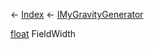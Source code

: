 ← [Index](Api-Index) ← [IMyGravityGenerator](SpaceEngineers.Game.ModAPI.Ingame.IMyGravityGenerator)

[float](System.Single) FieldWidth

